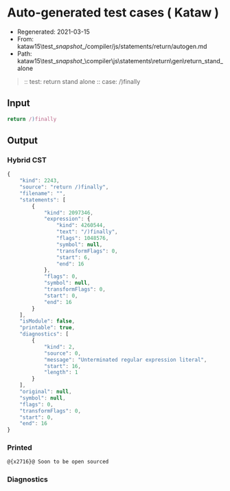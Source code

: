 # Auto-generated test cases ( Kataw )
- Regenerated: 2021-03-15
- From: kataw15\test\__snapshot__/compiler/js/statements/return/autogen.md
- Path: kataw15\test\__snapshot__\compiler\js\statements\return\gen\return_stand_alone
> :: test: return stand alone
> :: case: /)finally
## Input

`````js
return /)finally
`````

## Output

### Hybrid CST

```javascript
{
    "kind": 2243,
    "source": "return /)finally",
    "filename": "",
    "statements": [
        {
            "kind": 2097346,
            "expression": {
                "kind": 4260544,
                "text": "/)finally",
                "flags": 1048576,
                "symbol": null,
                "transformFlags": 0,
                "start": 6,
                "end": 16
            },
            "flags": 0,
            "symbol": null,
            "transformFlags": 0,
            "start": 0,
            "end": 16
        }
    ],
    "isModule": false,
    "printable": true,
    "diagnostics": [
        {
            "kind": 2,
            "source": 0,
            "message": "Unterminated regular expression literal",
            "start": 16,
            "length": 1
        }
    ],
    "original": null,
    "symbol": null,
    "flags": 0,
    "transformFlags": 0,
    "start": 0,
    "end": 16
}
```

### Printed

```javascript
@{x2716}@ Soon to be open sourced
```

### Diagnostics

```javascript

```

